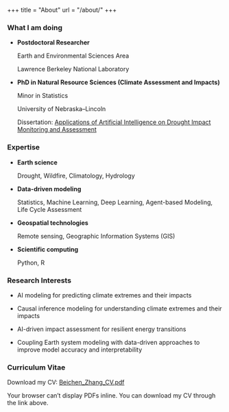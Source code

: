 +++
title = "About"
url = "/about/"
+++
### What I am doing

- **Postdoctoral Researcher**
  
  Earth and Environmental Sciences Area
  
  Lawrence Berkeley National Laboratory
  
- **PhD in Natural Resource Sciences (Climate Assessment and Impacts)**
  
  Minor in Statistics
  
  University of Nebraska–Lincoln
  
  Dissertation: [Applications of Artificial Intelligence on Drought Impact Monitoring and Assessment](https://digitalcommons.unl.edu/dissertations/AAI31301976/)

### Expertise

- **Earth science**
  
  Drought, Wildfire, Climatology, Hydrology
  
- **Data-driven modeling**
  
  Statistics, Machine Learning, Deep Learning, Agent-based Modeling, Life Cycle Assessment 
  
- **Geospatial technologies**
  
  Remote sensing, Geographic Information Systems (GIS)
  
- **Scientific computing**
  
  Python, R

### Research Interests

- AI modeling for predicting climate extremes and their impacts

- Causal inference modeling for understanding climate extremes and their impacts

- AI-driven impact assessment for resilient energy transitions

- Coupling Earth system modeling with data-driven approaches to improve model accuracy and interpretability

### Curriculum Vitae

Download my CV: [Beichen_Zhang_CV.pdf](/docs/Academic_CV_BZ.pdf)

<object data="/docs/Academic_CV_BZ.pdf" type="application/pdf" width="100%" height="800">
  <p>Your browser can’t display PDFs inline. You can download my CV through the link above.</p>
</object>
